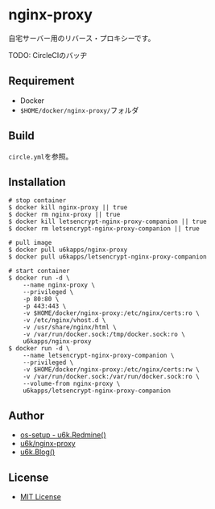 # nginx-proxy

自宅サーバー用のリバース・プロキシーです。

TODO: CircleCIのバッヂ

## Requirement

* Docker
* `$HOME/docker/nginx-proxy/`フォルダ

## Build

`circle.yml`を参照。

## Installation

```
# stop container
$ docker kill nginx-proxy || true
$ docker rm nginx-proxy || true
$ docker kill letsencrypt-nginx-proxy-companion || true
$ docker rm letsencrypt-nginx-proxy-companion || true

# pull image
$ docker pull u6kapps/nginx-proxy
$ docker pull u6kapps/letsencrypt-nginx-proxy-companion

# start container
$ docker run -d \
    --name nginx-proxy \
    --privileged \
    -p 80:80 \
    -p 443:443 \
    -v $HOME/docker/nginx-proxy:/etc/nginx/certs:ro \
    -v /etc/nginx/vhost.d \
    -v /usr/share/nginx/html \
    -v /var/run/docker.sock:/tmp/docker.sock:ro \
    u6kapps/nginx-proxy
$ docker run -d \
    --name letsencrypt-nginx-proxy-companion \
    --privileged \
    -v $HOME/docker/nginx-proxy:/etc/nginx/certs:rw \
    -v /var/run/docker.sock:/var/run/docker.sock:ro \
    --volume-from nginx-proxy \
    u6kapps/letsencrypt-nginx-proxy-companion
```

## Author

* [os-setup - u6k.Redmine()](https://redmine.u6k.me/projects/os-setup)
* [u6k/nginx-proxy](https://github.com/u6k/nginx-proxy)
* [u6k.Blog()](http://blog.u6k.me/)

## License

* [MIT License](https://github.com/u6k/redmine/blob/master/LICENSE)

